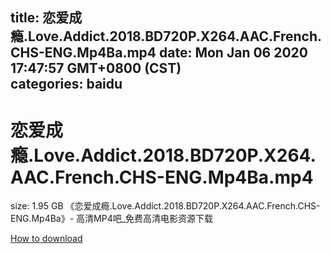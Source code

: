 
title: 恋爱成瘾.Love.Addict.2018.BD720P.X264.AAC.French.CHS-ENG.Mp4Ba.mp4
date: Mon Jan 06 2020 17:47:57 GMT+0800 (CST)    
categories: baidu
---

# 恋爱成瘾.Love.Addict.2018.BD720P.X264.AAC.French.CHS-ENG.Mp4Ba.mp4
size: 1.95 GB
 《恋爱成瘾.Love.Addict.2018.BD720P.X264.AAC.French.CHS-ENG.Mp4Ba》- 高清MP4吧_免费高清电影资源下载
 

[How to download](https://bpcam.bemobtrk.com/go/2ceec3aa-1ca2-46d6-b9ff-aaa5c184517c?jno=4100)